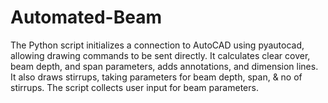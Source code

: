 # Automated-Beam
The Python script initializes a connection to AutoCAD using pyautocad, allowing drawing commands to be sent directly. It calculates clear cover, beam depth, and span parameters, adds annotations, and dimension lines. It also draws stirrups, taking parameters for beam depth, span, &amp; no of stirrups. The script collects user input for beam parameters.
